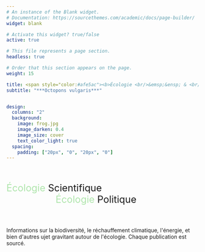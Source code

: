 ```yaml
---
# An instance of the Blank widget.
# Documentation: https://sourcethemes.com/academic/docs/page-builder/
widget: blank

# Activate this widget? true/false
active: true

# This file represents a page section.
headless: true

# Order that this section appears on the page.
weight: 15

title: <span style="color:#afe5ac"><b>Écologie <br/>&emsp;&ensp; & <br/> Entropie<b/></span>
subtitle: "***Octopons vulgaris***"


design:
  columns: "2"
  background:
    image: frog.jpg
    image_darken: 0.4
    image_size: cover 
    text_color_light: true
  spacing:
    padding: ["20px", "0", "20px", "0"]
---
```




<br/>


<p style="font-size:180%;"><span style="color:#afe5ac">Écologie</span> Scientifique<br/>  &emsp; &emsp; &emsp; &emsp; <span style="color:#afe5ac">Écologie</span> Politique<p/>


<br/>

Informations sur la biodiversité, le réchauffement climatique, l'énergie, et bien d'autres ujet gravitant autour de l'écologie. Chaque publication est sourcé. 


